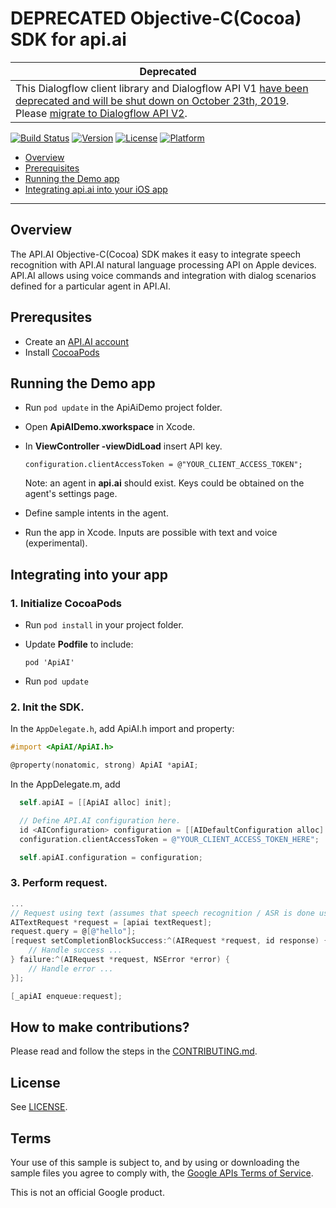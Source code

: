 # DEPRECATED Objective-C(Cocoa) SDK for api.ai

| Deprecated |
|-------|
| This Dialogflow client library and Dialogflow API V1 [have been deprecated and will be shut down on October 23th, 2019](https://blog.dialogflow.com/post/migrate-to-dialogflow-api-v2/). Please [migrate to Dialogflow API V2](https://cloud.google.com/dialogflow-enterprise/docs/migrating). |

[![Build Status](https://travis-ci.org/api-ai/api-ai-ios-sdk.svg)](https://travis-ci.org/api-ai/api-ai-ios-sdk)
[![Version](https://img.shields.io/cocoapods/v/ApiAI.svg?style=flat)](http://cocoapods.org/pods/ApiAI)
[![License](https://img.shields.io/cocoapods/l/ApiAI.svg?style=flat)](http://cocoapods.org/pods/ApiAI)
[![Platform](https://img.shields.io/cocoapods/p/ApiAI.svg?style=flat)](http://cocoapods.org/pods/ApiAI)

* [Overview](#overview)
* [Prerequisites](#prerequisites)
* [Running the Demo app](#runningthedemoapp)
* [Integrating api.ai into your iOS app](#integratingintoyourapp)

---------------

## <a name="overview"></a>Overview
The API.AI Objective-C(Cocoa) SDK makes it easy to integrate speech recognition with API.AI natural language processing API on Apple devices. API.AI allows using voice commands and integration with dialog scenarios defined for a particular agent in API.AI.

## <a name="prerequisites"></a>Prerequsites
* Create an [API.AI account](http://api.ai)
* Install [CocoaPods](http://cocoapods.org/)


## <a name="runningthedemoapp"></a>Running the Demo app
* Run ```pod update``` in the ApiAiDemo project folder.
* Open **ApiAIDemo.xworkspace** in Xcode.
* In **ViewController -viewDidLoad** insert API key.
  ```
  configuration.clientAccessToken = @"YOUR_CLIENT_ACCESS_TOKEN";
  ```

  Note: an agent in **api.ai** should exist. Keys could be obtained on the agent's settings page.

* Define sample intents in the agent.
* Run the app in Xcode.
  Inputs are possible with text and voice (experimental).


## <a name="integratingintoyourapp"></a>Integrating into your app
### 1. Initialize CocoaPods
  * Run  ```pod install``` in your project folder.

  * Update **Podfile** to include:
    ```Podfile
    pod 'ApiAI'
    ```

* Run ```pod update```

### 2. Init the SDK.
  In the ```AppDelegate.h```, add ApiAI.h import and property:
  ```Objective-C
  #import <ApiAI/ApiAI.h>

  @property(nonatomic, strong) ApiAI *apiAI;
  ```

  In the AppDelegate.m, add
  ```Objective-C
    self.apiAI = [[ApiAI alloc] init];

    // Define API.AI configuration here.
    id <AIConfiguration> configuration = [[AIDefaultConfiguration alloc] init];
    configuration.clientAccessToken = @"YOUR_CLIENT_ACCESS_TOKEN_HERE";

    self.apiAI.configuration = configuration;
  ```

### 3. Perform request.
  ```Objective-C
  ...
  // Request using text (assumes that speech recognition / ASR is done using a third-party library, e.g. AT&T)
  AITextRequest *request = [apiai textRequest];
  request.query = @[@"hello"];
  [request setCompletionBlockSuccess:^(AIRequest *request, id response) {
      // Handle success ...
  } failure:^(AIRequest *request, NSError *error) {
      // Handle error ...
  }];

  [_apiAI enqueue:request];

  ```
## How to make contributions?
Please read and follow the steps in the [CONTRIBUTING.md](CONTRIBUTING.md).

## License
See [LICENSE](LICENSE).

## Terms
Your use of this sample is subject to, and by using or downloading the sample files you agree to comply with, the [Google APIs Terms of Service](https://developers.google.com/terms/).

This is not an official Google product.
